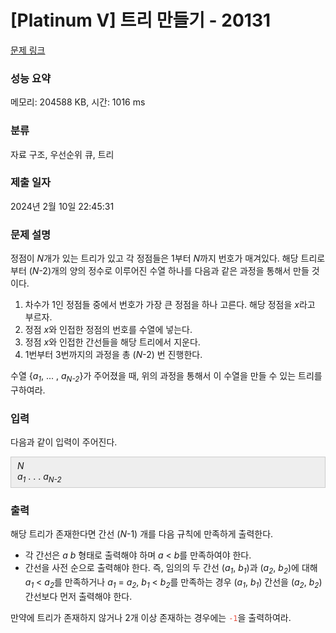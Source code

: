 # [Platinum V] 트리 만들기 - 20131 

[문제 링크](https://www.acmicpc.net/problem/20131) 

### 성능 요약

메모리: 204588 KB, 시간: 1016 ms

### 분류

자료 구조, 우선순위 큐, 트리

### 제출 일자

2024년 2월 10일 22:45:31

### 문제 설명

<p>정점이 <em>N</em>개가 있는 트리가 있고 각 정점들은 1부터 <em>N</em>까지 번호가 매겨있다. 해당 트리로부터 (<em>N</em>-2)개의 양의 정수로 이루어진 수열 하나를 다음과 같은 과정을 통해서 만들 것이다.</p>

<ol>
	<li>차수가 1인 정점들 중에서 번호가 가장 큰 정점을 하나 고른다. 해당 정점을 <em>x</em>라고 부르자.</li>
	<li>정점 <em>x</em>와 인접한 정점의 번호를 수열에 넣는다.</li>
	<li>정점 <em>x</em>와 인접한 간선들을 해당 트리에서 지운다.</li>
	<li>1번부터 3번까지의 과정을 총 (<em>N</em>-2) 번 진행한다.</li>
</ol>

<p>수열 {<em>a<sub>1</sub></em>, ... , <em>a<sub>N-2</sub></em>}가 주어졌을 때, 위의 과정을 통해서 이 수열을 만들 수 있는 트리를 구하여라.</p>

### 입력 

 <p>다음과 같이 입력이 주어진다.</p>

<div style="background:#eeeeee;border:1px solid #cccccc;padding:5px 10px;"><em>N</em><br>
<em>a<sub>1</sub></em> . . . <em>a<sub>N-2</sub></em></div>

### 출력 

 <p>해당 트리가 존재한다면 간선 (<em>N</em>-1) 개를 다음 규칙에 만족하게 출력한다.</p>

<ul data-indent="0" data-stringify-type="unordered-list">
	<li>각 간선은 <span class="marker"><em>a</em> <em>b</em></span> 형태로 출력해야 하며 <em>a</em> < <em>b</em>를 만족하여야 한다.</li>
	<li>간선을 사전 순으로 출력해야 한다. 즉, 임의의 두 간선 (<em>a<sub>1</sub></em>, <em>b<sub>1</sub></em>)과 (<em>a<sub>2</sub></em>, <em>b<sub>2</sub></em>)에 대해 <em>a<sub>1</sub></em> < <em>a<sub>2</sub></em>를 만족하거나 <em>a<sub>1</sub></em> = <em>a<sub>2</sub></em>, <em>b<sub>1</sub></em> < <em>b<sub>2</sub></em>를 만족하는 경우 (<em>a<sub>1</sub></em>, <em>b<sub>1</sub></em>) 간선을 (<em>a<sub>2</sub></em>, <em>b<sub>2</sub></em>) 간선보다 먼저 출력해야 한다.</li>
</ul>

<p>만약에 트리가 존재하지 않거나 2개 이상 존재하는 경우에는 <span style="color:#e74c3c;"><code>-1</code></span>을 출력하여라.</p>

